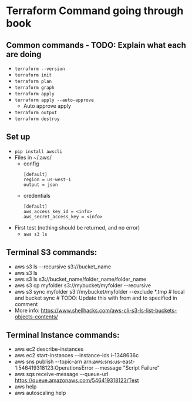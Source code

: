 # Terraform Command going through book

## Common commands - TODO: Explain what each are doing
* `terraform --version`
* `terraform init`
* `terraform plan`
* `terraform graph`
* `terraform apply`
* `terraform apply --auto-approve`
  * Auto approve apply
* `terraform output`
* `terraform destroy`

## Set up
* `pip install awscli`
* Files in ~/.aws/
  * config
    ``````
    [default]
    region = us-west-1
    output = json
  * credentials
    ````
    [default]
    aws_access_key_id = <info>
    aws_secret_access_key = <info>
* First test (nothing should be returned, and no error)
  * `aws s3 ls`

## Terminal S3 commands:
* aws s3 ls --recursive s3://bucket_name
* aws s3 ls
* aws s3 ls s3://bucket_name/folder_name/folder_name
* aws s3 cp myfolder s3://mybucket/myfolder --recursive
* aws s3 sync myfolder s3://mybucket/myfolder --exclude *.tmp  # local and bucket sync # TODO: Update this with from and to specified in comment
* More info: https://www.shellhacks.com/aws-cli-s3-ls-list-buckets-objects-contents/

## Terminal Instance commands:
* aws ec2 describe-instances
* aws ec2 start-instances --instance-ids i-1348636c
* aws sns publish --topic-arn arn:aws:sns:us-east-1:546419318123:OperationsError --message "Script Failure"
* aws sqs receive-message --queue-url https://queue.amazonaws.com/546419318123/Test
* aws help
* aws autoscaling help 
